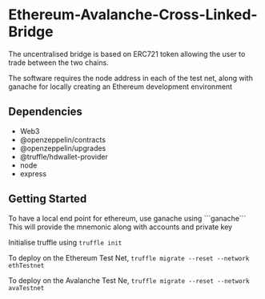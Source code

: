 # Ethereum-Avalanche-Cross-Linked-Bridge

<p>The uncentralised bridge is based on ERC721 token allowing the user to trade between the two chains.</p>
<p>
  The software requires the node address in each of the test net, along with ganache for locally creating an Ethereum development environment
  </p>

<h2><strong>Dependencies</strong></h2>
<ul>
  <li>Web3</li>
  <li>@openzeppelin/contracts</li>
  <li>@openzeppelin/upgrades</li>
  <li>@truffle/hdwallet-provider</li>
  <li>node</li>
  <li>express</li>
 </ul>
 
 
 <h2><strong>Getting Started</strong></h2>
 To have a local end point for ethereum, use ganache using
 ```ganache```
 This will provide the mnemonic along with accounts and private key
 
 Initialise truffle using
 ```truffle init ```
 
 To deploy on the Ethereum Test Net, 
 ```truffle migrate --reset --network ethTestnet```
 
 To deploy on the Avalanche Test Ne,
 ```truffle migrate --reset --network avaTestnet```
  
